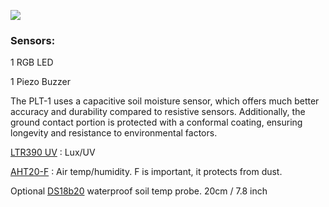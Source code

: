 ![](../../assets/7b8bd0e5-bc91-4431-826a-f045352a30dc.png)

### Sensors:

1 RGB LED

1 Piezo Buzzer

The PLT-1 uses a capacitive soil moisture sensor, which offers much better accuracy and durability compared to resistive sensors. Additionally, the ground contact portion is protected with a conformal coating, ensuring longevity and resistance to environmental factors.

<a href="https://optoelectronics.liteon.com/upload/download/DS86-2015-0004/LTR-390UV_Final_%20DS_V1%201.pdf" target="_blank" rel="noopener">LTR390 UV</a> : Lux/UV

<a href="http://www.aosong.com/en/products-113.html" target="_blank" rel="noopener">AHT20-F</a> : Air temp/humidity. F is important, it protects from dust.

Optional <a href="https://www.analog.com/media/en/technical-documentation/data-sheets/ds18b20.pdf" target="_blank" rel="noopener">DS18b20</a> waterproof soil temp probe. 20cm / 7.8 inch

&nbsp;